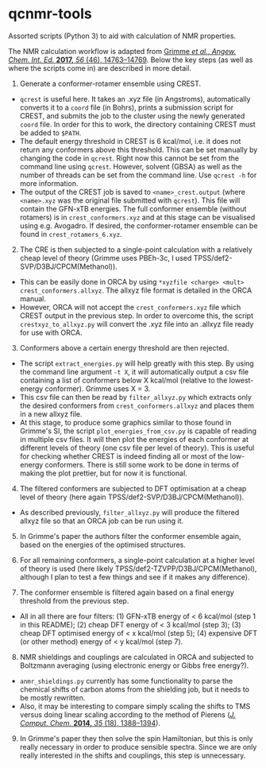 # qcnmr-tools
Assorted scripts (Python 3) to aid with calculation of NMR properties.

The NMR calculation workflow is adapted from [Grimme *et al.*, *Angew. Chem. Int. Ed.* **2017,** *56* (46), 14763–14769](https://doi.org/10.1002/anie.201708266). Below the key steps (as well as where the scripts come in) are described in more detail.

1. Generate a conformer-rotamer ensemble using CREST.

 - `qcrest` is useful here. It takes an .xyz file (in Angstroms), automatically converts it to a `coord` file (in Bohrs), prints a submission script for CREST, and submits the job to the cluster using the newly generated `coord` file. In order for this to work, the directory containing CREST must be added to `$PATH`.
 - The default energy threshold in CREST is 6 kcal/mol, i.e. it does not return any conformers above this threshold. This can be set manually by changing the code in `qcrest`. Right now this cannot be set from the command line using `qcrest`. However, solvent (GBSA) as well as the number of threads can be set from the command line. Use `qcrest -h` for more information.
 - The output of the CREST job is saved to `<name>_crest.output` (where `<name>.xyz` was the original file submitted with `qcrest`). This file will contain the GFN-xTB energies. The full conformer ensemble (without rotamers) is in `crest_conformers.xyz` and at this stage can be visualised using e.g. Avogadro. If desired, the conformer-rotamer ensemble can be found in `crest_rotamers_6.xyz`.

2. The CRE is then subjected to a single-point calculation with a relatively cheap level of theory (Grimme uses PBEh-3c, I used TPSS/def2-SVP/D3BJ/CPCM(Methanol)).

 - This can be easily done in ORCA by using `*xyzfile <charge> <mult> crest_conformers.allxyz`. The allxyz file format is detailed in the ORCA manual.
 - However, ORCA will not accept the `crest_conformers.xyz` file which CREST output in the previous step. In order to overcome this, the script `crestxyz_to_allxyz.py` will convert the .xyz file into an .allxyz file ready for use with ORCA.

3. Conformers above a certain energy threshold are then rejected.

 - The script `extract_energies.py` will help greatly with this step. By using the command line argument `-t X`, it will automatically output a csv file containing a list of conformers below X kcal/mol (relative to the lowest-energy conformer). Grimme uses X = 3.
 - This csv file can then be read by `filter_allxyz.py` which extracts only the desired conformers from `crest_conformers.allxyz` and places them in a new allxyz file.
 - At this stage, to produce some graphics similar to those found in Grimme's SI, the script `plot_energies_from_csv.py` is capable of reading in multiple csv files. It will then plot the energies of each conformer at different levels of theory (one csv file per level of theory). This is useful for checking whether CREST is indeed finding all or most of the low-energy conformers. There is still some work to be done in terms of making the plot prettier, but for now it is functional.

4. The filtered conformers are subjected to DFT optimisation at a cheap level of theory (here again TPSS/def2-SVP/D3BJ/CPCM(Methanol)).

 - As described previously, `filter_allxyz.py` will produce the filtered allxyz file so that an ORCA job can be run using it.

5. In Grimme's paper the authors filter the conformer ensemble again, based on the energies of the optimised structures.

6. For all remaining conformers, a single-point calculation at a higher level of theory is used (here likely TPSS/def2-TZVPP/D3BJ/CPCM(Methanol), although I plan to test a few things and see if it makes any difference).

7. The conformer ensemble is filtered again based on a final energy threshold from the previous step.

  - All in all there are four filters: (1) GFN-xTB energy of < 6 kcal/mol (step 1 in this README); (2) cheap DFT energy of < 3 kcal/mol (step 3); (3) cheap DFT optimised energy of < x kcal/mol (step 5); (4) expensive DFT (or other method) energy of < y kcal/mol (step 7).

8. NMR shieldings and couplings are calculated in ORCA and subjected to Boltzmann averaging (using electronic energy or Gibbs free energy?).

 - `anmr_shieldings.py` currently has some functionality to parse the chemical shifts of carbon atoms from the shielding job, but it needs to be mostly rewritten.
 - Also, it may be interesting to compare simply scaling the shifts to TMS versus doing linear scaling according to the method of Pierens ([*J. Comput. Chem.* **2014,** *35* (18), 1388–1394](https://doi.org/10.1002/jcc.23638)).

9. In Grimme's paper they then solve the spin Hamiltonian, but this is only really necessary in order to produce sensible spectra. Since we are only really interested in the shifts and couplings, this step is unnecessary.
